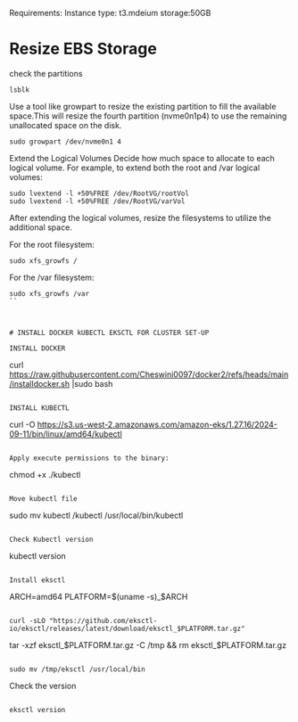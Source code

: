 Requirements: 
Instance type: t3.mdeium 
storage:50GB

# Resize EBS Storage

check the partitions
```
lsblk
```

Use a tool like growpart to resize the existing partition to fill the available space.This will resize the fourth partition (nvme0n1p4) to use the remaining unallocated space on the disk.
```
sudo growpart /dev/nvme0n1 4
```

Extend the Logical Volumes
Decide how much space to allocate to each logical volume. For example, to extend both the root and /var logical volumes:

```
sudo lvextend -l +50%FREE /dev/RootVG/rootVol
sudo lvextend -l +50%FREE /dev/RootVG/varVol
```

After extending the logical volumes, resize the filesystems to utilize the additional space.

For the root filesystem:

```
sudo xfs_growfs /
```

For the /var filesystem:

```
sudo xfs_growfs /var
``



# INSTALL DOCKER kUBECTL EKSCTL FOR CLUSTER SET-UP

INSTALL DOCKER

```
curl https://raw.githubusercontent.com/Cheswini0097/docker2/refs/heads/main/installdocker.sh |sudo bash
```

INSTALL KUBECTL

```
curl -O https://s3.us-west-2.amazonaws.com/amazon-eks/1.27.16/2024-09-11/bin/linux/amd64/kubectl
```

Apply execute permissions to the binary:

```
chmod +x ./kubectl
```

Move kubectl file

```
sudo mv kubectl /kubectl /usr/local/bin/kubectl
```

Check Kubectl version

```
kubectl version
```

Install eksctl 

```

ARCH=amd64
PLATFORM=$(uname -s)_$ARCH
```

curl -sLO "https://github.com/eksctl-io/eksctl/releases/latest/download/eksctl_$PLATFORM.tar.gz"
```

tar -xzf eksctl_$PLATFORM.tar.gz -C /tmp && rm eksctl_$PLATFORM.tar.gz
```

sudo mv /tmp/eksctl /usr/local/bin
```

Check the version

```

eksctl version
```

